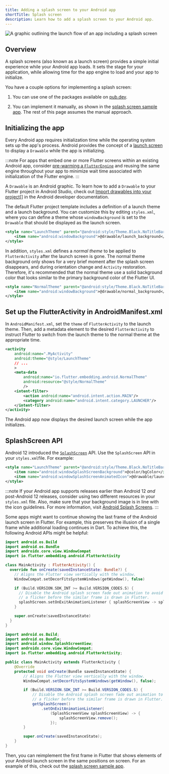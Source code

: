 ```yaml
---
title: Adding a splash screen to your Android app
shortTitle: Splash screen
description: Learn how to add a splash screen to your Android app.
---
```


<img src='/assets/images/docs/development/ui/splash-screen/android-splash-screen/splash-screens_header.png' alt="A graphic outlining the launch flow of an app including a splash screen">

## Overview

A splash screens (also known as a launch screen) provides
a simple initial experience while your Android app loads.
It sets the stage for your application,
while allowing time for the app engine
to load and your app to initialize.

You have a couple options for implementing a splash screen:

1. You can use one of the packages available on [pub.dev][].

2. You can implement it manually, as shown in the
   [splash screen sample app][]. The rest of this page
   assumes the manual approach.

[pub.dev]: {{site.pub}}/packages?q=splash+screen
[splash screen sample app]: {{site.github}}/flutter/samples/tree/main/android_splash_screen

## Initializing the app

Every Android app requires initialization time while the
operating system sets up the app's process.
Android provides the concept of a [launch screen][] to
display a `Drawable` while the app is initializing.

:::note
For apps that embed one or more Flutter screens within an
existing Android app, consider
[pre-warming a `FlutterEngine`][] and reusing the
same engine throughout your app to minimize wait
time associated with initialization of the Flutter engine.
:::

A `Drawable` is an Android graphic.
To learn how to add a `Drawable` to your
Flutter project in Android Studio,
check out [Import drawables into your project][drawables][]
in the Android developer documentation.

The default Flutter project template includes a definition
of a launch theme and a launch background. You can customize
this by editing `styles.xml`, where you can define a theme
whose `windowBackground` is set to the
`Drawable` that should be displayed as the launch screen.

```xml
<style name="LaunchTheme" parent="@android:style/Theme.Black.NoTitleBar">
    <item name="android:windowBackground">@drawable/launch_background</item>
</style>
```

In addition, `styles.xml` defines a _normal theme_
to be applied to `FlutterActivity` after the launch
screen is gone. The normal theme background only shows
for a very brief moment after the splash screen disappears,
and during orientation change and `Activity` restoration.
Therefore, it's recommended that the normal theme use a
solid background color that looks similar to the primary
background color of the Flutter UI.

```xml
<style name="NormalTheme" parent="@android:style/Theme.Black.NoTitleBar">
    <item name="android:windowBackground">@drawable/normal_background</item>
</style>
```

[drawables]: {{site.android-dev}}/studio/write/resource-manager#import

## Set up the FlutterActivity in AndroidManifest.xml

In `AndroidManifest.xml`, set the `theme` of
`FlutterActivity` to the launch theme. Then,
add a metadata element to the desired `FlutterActivity`
to instruct Flutter to switch from the launch theme
to the normal theme at the appropriate time.

```xml
<activity
    android:name=".MyActivity"
    android:theme="@style/LaunchTheme"
    // ...
    >
    <meta-data
        android:name="io.flutter.embedding.android.NormalTheme"
        android:resource="@style/NormalTheme"
        />
    <intent-filter>
        <action android:name="android.intent.action.MAIN"/>
        <category android:name="android.intent.category.LAUNCHER"/>
    </intent-filter>
</activity>
```

The Android app now displays the desired launch screen
while the app initializes.

## SplashScreen API

Android 12 introduced the [`SplashScreen`][] API.
Use the `SplashScreen` API in your `styles.xml`file.
For example:

```xml
<style name="LaunchTheme" parent="@android:style/Theme.Black.NoTitleBar">
    <item name="android:windowSplashScreenBackground">@color/bgColor</item>
    <item name="android:windowSplashScreenAnimatedIcon">@drawable/launch_background</item>
</style>
```

:::note
If your Android app supports releases earlier than Android 12
_and_ post-Android 12 releases, consider using
two different resources in your `styles.xml` file.
Also, make sure that your background image is in line with
the icon guidelines. For more information,
visit [Android Splash Screens][].
:::

[Android Splash Screens]: https://developer.android.com/develop/ui/views/launch/splash-screen
[`SplashScreen`]: https://developer.android.com/reference/android/window/SplashScreen

Some apps might want to continue showing the last frame of
the Android launch screen in Flutter. For example,
this preserves the illusion of a single frame
while additional loading continues in Dart.
To achieve this, the following
Android APIs might be helpful:

<Tabs key="android-language">
<Tab name="Kotlin">

```kotlin title="MainActivity.kt"
import android.os.Build
import android.os.Bundle
import androidx.core.view.WindowCompat
import io.flutter.embedding.android.FlutterActivity

class MainActivity : FlutterActivity() {
  override fun onCreate(savedInstanceState: Bundle?) {
    // Aligns the Flutter view vertically with the window.
    WindowCompat.setDecorFitsSystemWindows(getWindow(), false)

    if (Build.VERSION.SDK_INT >= Build.VERSION_CODES.S) {
      // Disable the Android splash screen fade out animation to avoid
      // a flicker before the similar frame is drawn in Flutter.
      splashScreen.setOnExitAnimationListener { splashScreenView -> splashScreenView.remove() }
    }

    super.onCreate(savedInstanceState)
  }
}
```

</Tab>
<Tab name="Java">

```java title="MainActivity.java"
import android.os.Build;
import android.os.Bundle;
import android.window.SplashScreenView;
import androidx.core.view.WindowCompat;
import io.flutter.embedding.android.FlutterActivity;

public class MainActivity extends FlutterActivity {
    @Override
    protected void onCreate(Bundle savedInstanceState) {
        // Aligns the Flutter view vertically with the window.
        WindowCompat.setDecorFitsSystemWindows(getWindow(), false);

        if (Build.VERSION.SDK_INT >= Build.VERSION_CODES.S) {
            // Disable the Android splash screen fade out animation to avoid
            // a flicker before the similar frame is drawn in Flutter.
            getSplashScreen()
                .setOnExitAnimationListener(
                    (SplashScreenView splashScreenView) -> {
                        splashScreenView.remove();
                    });
        }

        super.onCreate(savedInstanceState);
    }
}
```

</Tab>
</Tabs>

Then, you can reimplement the first frame in Flutter
that shows elements of your Android launch screen in
the same positions on screen.
For an example of this, check out the
[splash screen sample app][].

[launch screen]: {{site.android-dev}}/topic/performance/vitals/launch-time#themed
[pre-warming a `FlutterEngine`]: /add-to-app/android/add-flutter-fragment#using-a-pre-warmed-flutterengine
